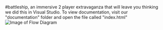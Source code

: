 #battleship, an immersive 2 player extravaganza that will leave you thinking we did this in Visual Studio.  To view documentation, visit our "documentation" folder and open the file called "index.html"
![Image of Flow Diagram](https://github.com/mefelsen/battleship/blob/master/448BattleshipFlow.png)



